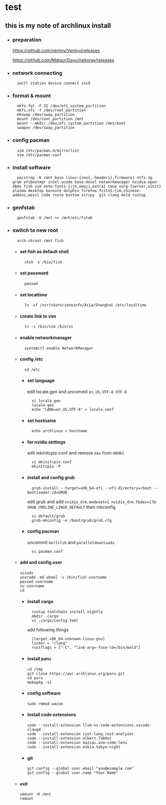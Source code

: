 # test

## this is my note of archlinux install

- ### preparation
  https://github.com/ventoy/Ventoy/releases
  
  https://github.com/MatsuriDayo/nekoray/releases

- ### network connecting
        iwctl station device connect ssid

- ### format & mount
        mkfs.fat -F 32 /dev/efi_system_partition
        mkfs.xfs -f /dev/root_partition
        mkswap /dev/swap_partition
        mount /dev/root_partition /mnt
        mount --mkdir /dev/efi_system_partition /mnt/boot
        swapon /dev/swap_partition

- ### config pacman
        vim /etc/pacman.d/mirrorlist 
        vim /etc/pacman.conf

- ### install software
        pacstrap -K /mnt base linux-{zen{,-headers},firmware} ntfs-3g grub efibootmgr intel-ucode base-devel networkmanager nvidia-open-dkms fish vim noto-fonts-{cjk,emoji,extra} tmux xorg-{server,xinit} plasma-desktop konsole dolphin firefox fcitx5-{im,chinese-addons,mozc} code rnote bottom scrcpy  git clang mold rustup

- ### genfstab
        genfstab -U /mnt >> /mnt/etc/fstab

- ### switch to new root
        arch-chroot /mnt fish

    - #### set fish as default shell
            chsh -s /bin/fish

    - #### set passward
            passwd

    - #### set localtime
            ln -sf /usr/share/zoneinfo/Asia/Shanghai /etc/localtime

    - #### create link to vim
            ln -s /bin/vim /bin/vi

    - #### enable networkmanager
            systemctl enable NetworkManager

    - #### config /etc
            cd /etc

        - #### set language
          edit locale.gen and uncommit `en_US.UTF-8 UTF-8`
          
                vi locale.gen
                locale-gen 
                echo "LANG=en_US.UTF-8" > locale.conf

        - #### set hostname
                echo archlinux > hostname

        - #### for nvidia settings
          edit mkinitcpio.conf and remove `kms` from `HOOKS`
          
                vi mkinitcpio.conf 
                mkinitcpio -P

        - #### install and config grub
                grub-install --target=x86_64-efi --efi-directory=/boot --bootloader-id=GRUB   
          edit grub and add `nvidia_drm.modeset=1 nvidia_drm.fbdev=1` to `GRUB_CMDLINE_LINUX_DEFAULT` then mkconfig
          
                vi default/grub
                grub-mkconfig -o /boot/grub/grub.cfg
          
        - #### config pacman
          uncommit `multilib` and `paralleldownloads`
      
                vi pacman.conf

    - #### add and config user
          visudo
          useradd -mG wheel -s /bin/fish username
          passwd username
          su username
          cd

        - #### install cargo
                rustup toolchain install nightly
                mkdir .cargo
                vi .cargo/config.toml
          
            add following things
      
                [target.x86_64-unknown-linux-gnu]
                linker = "clang"
                rustflags = ["-C", "link-arg=-fuse-ld=/bin/mold"]

        - #### install paru
              cd /tmp
              git clone https://aur.archlinux.org/paru.git
              cd paru
              makepkg -si

        - #### config software
              sudo rmmod wacom

        - #### install code extensions
              code --install-extension llvm-vs-code-extensions.vscode-clangd
              code --install-extension rust-lang.rust-analyzer
              code --install-extension albert.TabOut
              code --install-extension maziac.asm-code-lens
              code --install-extension enkia.tokyo-night

        - #### git
              git config --global user.email "you@example.com"
              git config --global user.name "Your Name"

    - #### exit
          umount -R /mnt
          reboot

